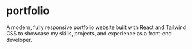 # portfolio
A modern, fully responsive portfolio website built with React and Tailwind CSS to showcase my skills, projects, and experience as a front-end developer.
